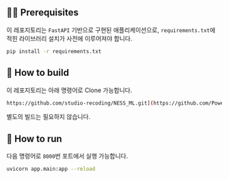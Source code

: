 
## 👩‍💻 Prerequisites
이 레포지토리는 `FastAPI` 기반으로 구현된 애플리케이션으로, `requirements.txt`에 적힌 라이브러리 설치가 사전에 이루어져야 합니다.
```bash
pip install -r requirements.txt
```

## 🔧 How to build
이 레포지토리는 아래 명령어로 Clone 가능합니다.
```bash
https://github.com/studio-recoding/NESS_ML.git](https://github.com/Powerful-Unicorn/FoodieBuddy_Server_Chat
```
별도의 빌드는 필요하지 않습니다.

##  🚀 How to run
다음 명령어로 `8000`번 포트에서 실행 가능합니다.
```bash
uvicorn app.main:app --reload
```
